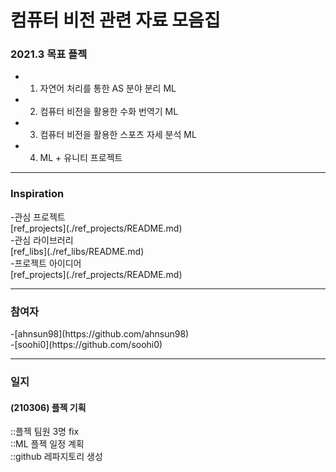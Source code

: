 
<h1>컴퓨터 비전 관련 자료 모음집</h1>

<h3>2021.3 목표 플젝</h3>

- 1. 자연어 처리를 통한 AS 분야 분리 ML
- 2. 컴퓨터 비전을 활용한 수화 번역기 ML
- 3. 컴퓨터 비전을 활용한 스포츠 자세 분석 ML
- 4. ML + 유니티 프로젝트
<hr />

<h3>Inspiration</h3>
-관심 프로젝트<br />
[ref_projects](./ref_projects/README.md)<br />
-관심 라이브러리<br />
[ref_libs](./ref_libs/README.md)<br />
-프로젝트 아이디어<br />
[ref_projects](./ref_projects/README.md)<br />

<hr />

<h3>참여자</h3>
-[ahnsun98](https://github.com/ahnsun98)<br />
-[soohi0](https://github.com/soohi0)<br />
<hr />

<h3>일지</h3>
<h4>(210306) 플젝 기획 </h4>
::플젝 팀원 3명 fix<br />
::ML 플젝 일정 계획<br />
::github 레파지토리 생성<br />

